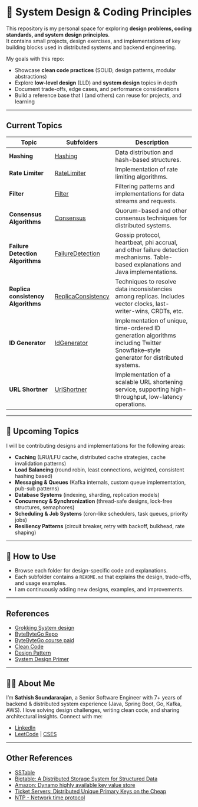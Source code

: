 # 🎯 System Design & Coding Principles

This repository is my personal space for exploring **design problems, coding standards, and system design principles**.  
It contains small projects, design exercises, and implementations of key building blocks used in distributed systems and backend engineering.  

My goals with this repo:
- Showcase **clean code practices** (SOLID, design patterns, modular abstractions)  
- Explore **low-level design** (LLD) and **system design** topics in depth  
- Document trade-offs, edge cases, and performance considerations  
- Build a reference base that I (and others) can reuse for projects, and learning  

---

## Current Topics

| Topic | Subfolders | Description |
|-------|------------|------------|
| **Hashing** | [Hashing](./hashing) | Data distribution and hash-based structures. |
| **Rate Limiter** | [RateLimiter](./rateLimiter) | Implementation of rate limiting algorithms. |
| **Filter** | [Filter](./filter) | Filtering patterns and implementations for data streams and requests. |
| **Consensus Algorithms** | [Consensus](./consensus) | Quorum-based and other consensus techniques for distributed systems. |
| **Failure Detection Algorithms** | [FailureDetection](./failureDetection) | Gossip protocol, heartbeat, phi accrual, and other failure detection mechanisms. Table-based explanations and Java implementations. |
| **Replica consistency Algorithms** | [ReplicaConsistency](./replicaConsistency) | Techniques to resolve data inconsistencies among replicas. Includes vector clocks, last-writer-wins, CRDTs, etc. |
| **ID Generator** | [IdGenerator](./idGenerator) | Implementation of unique, time-ordered ID generation algorithms including Twitter Snowflake–style generator for distributed systems. |
| **URL Shortner** | [UrlShortner](./urlShortner) | Implementation of a scalable URL shortening service, supporting high-throughput, low-latency operations. |

---

## 📅 Upcoming Topics

I will be contributing designs and implementations for the following areas:  

- **Caching** (LRU/LFU cache, distributed cache strategies, cache invalidation patterns)  
- **Load Balancing** (round robin, least connections, weighted, consistent hashing based)  
- **Messaging & Queues** (Kafka internals, custom queue implementation, pub-sub patterns)  
- **Database Systems** (indexing, sharding, replication models)  
- **Concurrency & Synchronization** (thread-safe designs, lock-free structures, semaphores)  
- **Scheduling & Job Systems** (cron-like schedulers, task queues, priority jobs)  
- **Resiliency Patterns** (circuit breaker, retry with backoff, bulkhead, rate shaping)  

---

## 🚀 How to Use
- Browse each folder for design-specific code and explanations.  
- Each subfolder contains a `README.md` that explains the design, trade-offs, and usage examples.  
- I am continuously adding new designs, examples, and improvements.  

---

## References
- [Grokking System design](https://drive.google.com/file/d/1lXflm5NSP9MR4XX2YKSnaOMJpPXzN5CO/view?usp=sharing)
- [ByteByteGo Repo](https://github.com/ByteByteGoHq/system-design-101)
- [ByteByteGo course paid](https://bytebytego.com/courses/system-design-interview)
- [Clean Code](https://www.amazon.com/Clean-Code-Handbook-Software-Craftsmanship/dp/B08X8ZXT15)
- [Design Pattern](https://refactoring.guru/design-patterns)
- [System Design Primer](https://github.com/donnemartin/system-design-primer)

----
## 🧑‍💻 About Me 

I’m **Sathish Soundararajan**, a Senior Software Engineer with 7+ years of backend & distributed system experience (Java, Spring Boot, Go, Kafka, AWS). I love solving design challenges, writing clean code, and sharing architectural insights. 
Connect with me: 
- [LinkedIn](https://www.linkedin.com/in/sathish-soundararajan-85a877227)
- [LeetCode](https://leetcode.com/u/leetsatzh) | [CSES](https://cses.fi/user/259187)

----
## Other References
- [SSTable](https://www.igvita.com/2012/02/06/sstable-and-log-structured-storage-leveldb/)
- [Bigtable: A Distributed Storage System for Structured Data](https://static.googleusercontent.com/media/research.google.com/en//archive/bigtable-osdi06.pdf)
- [Amazon: Dynamo highly available key value store](https://www.allthingsdistributed.com/files/amazon-dynamo-sosp2007.pdf)
- [Ticket Servers: Distributed Unique Primary Keys on the Cheap](https://code.flickr.net/2010/02/08/ticket-servers-distributed-unique-primary-keys-on-the-cheap/)
- [NTP - Network time protocol](https://en.wikipedia.org/wiki/Network_Time_Protocol)
